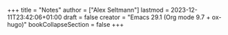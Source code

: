 +++
title = "Notes"
author = ["Alex Seltmann"]
lastmod = 2023-12-11T23:42:06+01:00
draft = false
creator = "Emacs 29.1 (Org mode 9.7 + ox-hugo)"
bookCollapseSection = false
+++
